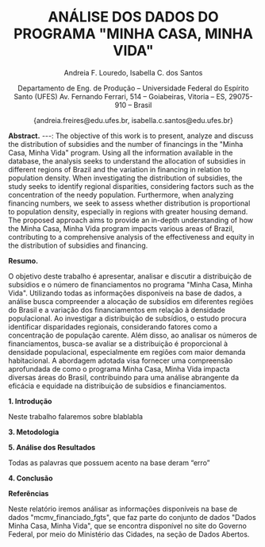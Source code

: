 <h1 align="center"> ANÁLISE DOS DADOS DO PROGRAMA "MINHA CASA, MINHA VIDA" </h1> 

<p align="center"> 
Andreia F. Louredo, Isabella C. dos Santos
</p>
<p align="center"> 
Departamento de Eng. de Produção – Universidade Federal do Espírito Santo (UFES)
Av. Fernando Ferrari, 514 – Goiabeiras, Vitoria – ES, 29075-910 – Brasil
</p>
<p align="center"> 
{andreia.freires@edu.ufes.br, isabella.c.santos@edu.ufes.br}
</p>

**Abstract.**
---: The objective of this work is to present, analyze and discuss the distribution of subsidies and the number of financings in the "Minha Casa, Minha Vida" program. Using all the information available in the 
database, the analysis seeks to understand the allocation of subsidies in different regions of Brazil and the variation in financing in relation to population density. When investigating the distribution of subsidies, the study seeks to identify regional disparities, considering factors such as the concentration of the needy population. Furthermore, when analyzing financing numbers, we seek to assess whether distribution is proportional to population density, especially in regions with greater housing demand. The proposed approach aims to provide an in-depth understanding of how the Minha Casa, Minha Vida program impacts various areas of Brazil, contributing to a comprehensive analysis of the effectiveness and  equity in the distribution of subsidies and financing. 


**Resumo.** 

O objetivo deste trabalho é apresentar, analisar e discutir a distribuição de subsídios e o número de financiamentos no programa "Minha Casa, Minha Vida". Utilizando todas as informações disponíveis na base de dados, a análise busca compreender a alocação de subsídios em diferentes regiões do Brasil e a variação dos financiamentos em relação à densidade populacional. Ao investigar a distribuição de subsídios, o estudo procura identificar disparidades regionais, considerando fatores como a concentração de população carente. Além disso, ao analisar os números de financiamentos, busca-se avaliar se a distribuição é proporcional à densidade populacional, especialmente em regiões com maior demanda habitacional. A abordagem adotada visa fornecer uma compreensão aprofundada de como o programa Minha Casa, Minha Vida impacta diversas áreas do Brasil, contribuindo para uma análise abrangente da eficácia e equidade na distribuição de subsídios e financiamentos.


**1.	Introdução**
   
Neste trabalho falaremos sobre blablabla 


**3.	Metodologia**

   
**5.	Análise dos Resultados**

Todas as palavras que possuem acento na base deram “erro”

**4.	Conclusão**

   
**Referências**



Neste relatório iremos análisar as informações disponíveis na base de dados "mcmv_financiado_fgts", que faz parte do conjunto de dados "Dados Minha Casa, Minha Vida", que se encontra disponível no site do Governo Federal, por meio do Ministério das Cidades, na seção de Dados Abertos.





